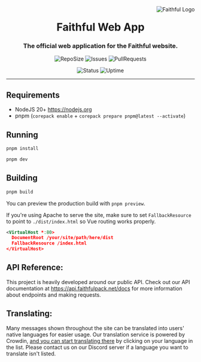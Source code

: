 <a href="https://webapp.faithfulpack.net" target="_blank">
  <img
    src="https://database.faithfulpack.net/images/branding/logos/transparent/hd/main_logo.png?w=256"
    alt="Faithful Logo"
    align="right"
  >
</a>
<div align="center">
  <h1>Faithful Web App</h1>
  <h3>The official web application for the Faithful website.</h3>

  ![RepoSize](https://img.shields.io/github/repo-size/Faithful-Resource-Pack/App)
  ![Issues](https://img.shields.io/github/issues/Faithful-Resource-Pack/App)
  ![PullRequests](https://img.shields.io/github/issues-pr/Faithful-Resource-Pack/App)

  ![Status](https://status.faithfulpack.net/api/badge/4/status)
  ![Uptime](https://status.faithfulpack.net/api/badge/4/uptime/24?label=24h%20&labelSuffix=Uptime)
</div>

---

## Requirements
- NodeJS 20+ https://nodejs.org
- pnpm (`corepack enable` + `corepack prepare pnpm@latest --activate`)

## Running

```bash
pnpm install
```
```bash
pnpm dev
```

## Building

```bash
pnpm build
```

You can preview the production build with `pnpm preview`.

If you're using Apache to serve the site, make sure to set `FallbackResource` to point to `./dist/index.html` so Vue routing works properly.

```xml
<VirtualHost *:80>
  DocumentRoot /your/site/path/here/dist
  FallbackResource /index.html
</VirtualHost>
```

## API Reference:

This project is heavily developed around our public API. Check out our API documentation at https://api.faithfulpack.net/docs for more information about endpoints and making requests.

## Translating:

Many messages shown throughout the site can be translated into users' native languages for easier usage. Our translation service is powered by Crowdin, [and you can start translating there](https://faithful.crowdin.com/webapp) by clicking on your language in the list. Please contact us on our Discord server if a language you want to translate isn't listed.
